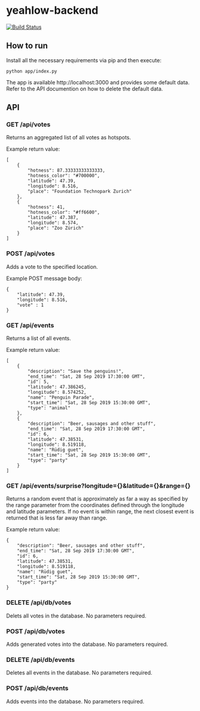 # yeahlow-backend

[![Build Status](https://travis-ci.org/yeahlow-ch/yeahlow-backend.svg?branch=master)](https://travis-ci.org/yeahlow-ch/yeahlow-backend)

## How to run

Install all the necessary requirements via pip and then execute:

```
python app/index.py
```

The app is available http://localhost:3000 and provides some default data.
Refer to the API documention on how to delete the default data.

## API

### GET /api/votes

Returns an aggregated list of all votes as hotspots.

Example return value:

```
[
    {
        "hotness": 87.33333333333333,
        "hotness_color": "#700000",
        "latitude": 47.39,
        "longitude": 8.516,
        "place": "Foundation Technopark Zurich"
    },
    {
        "hotness": 41,
        "hotness_color": "#ff6600",
        "latitude": 47.387,
        "longitude": 8.574,
        "place": "Zoo Zürich"
    }
]
```

### POST /api/votes

Adds a vote to the specified location.

Example POST message body:

```
{
    "latitude": 47.39,
    "longitude": 8.516,
    "vote" : 1
}
```

### GET /api/events

Returns a list of all events.

Example return value:
```
[
    {
        "description": "Save the penguins!",
        "end_time": "Sat, 28 Sep 2019 17:30:00 GMT",
        "id": 5,
        "latitude": 47.386245,
        "longitude": 8.574252,
        "name": "Penguin Parade",
        "start_time": "Sat, 28 Sep 2019 15:30:00 GMT",
        "type": "animal"
    },
    {
        "description": "Beer, sausages and other stuff",
        "end_time": "Sat, 28 Sep 2019 17:30:00 GMT",
        "id": 6,
        "latitude": 47.38531,
        "longitude": 8.519118,
        "name": "Rüdig guet",
        "start_time": "Sat, 28 Sep 2019 15:30:00 GMT",
        "type": "party"
    }
]
```

### GET /api/events/surprise?longitude={}&latitude={}&range={}

Returns a random event that is approximately as far a way as specified
by the range parameter from the coordinates defined through the longitude
and latitude parameters. If no event is within range, the next closest event 
is returned that is less far away than range.

Example return value:

```
{
    "description": "Beer, sausages and other stuff",
    "end_time": "Sat, 28 Sep 2019 17:30:00 GMT",
    "id": 6,
    "latitude": 47.38531,
    "longitude": 8.519118,
    "name": "Rüdig guet",
    "start_time": "Sat, 28 Sep 2019 15:30:00 GMT",
    "type": "party"
}
```

### DELETE /api/db/votes

Delets all votes in the database. No parameters required.

### POST /api/db/votes

Adds generated votes into the database. No parameters required.

### DELETE /api/db/events

Deletes all events in the database. No parameters required.

### POST /api/db/events

Adds events into the database. No parameters required.